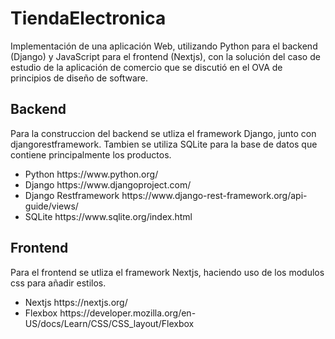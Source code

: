 # TiendaElectronica
Implementación de  una aplicación Web, utilizando Python para el backend (Django) y JavaScript para el frontend (Nextjs), con la solución del caso de estudio de la aplicación de comercio que se discutió en el OVA de principios de diseño de software.
## Backend
Para la construccion del backend se utliza el framework Django, junto con djangorestframework. Tambien se utiliza SQLite para la base de datos que contiene principalmente los productos.
<ul>
<li><span>Python</span>  https://www.python.org/ </li>
<li><span>Django</span> https://www.djangoproject.com/</li>
<li><span>Django Restframework </span> https://www.django-rest-framework.org/api-guide/views/</li>
<li><span>SQLite</span> https://www.sqlite.org/index.html </li>
</ul>

## Frontend
Para el frontend se utliza el framework Nextjs, haciendo uso de los modulos css para añadir estilos.
<ul>
  <li><span>Nextjs</span> https://nextjs.org/</li>
  <li><span>Flexbox</span> https://developer.mozilla.org/en-US/docs/Learn/CSS/CSS_layout/Flexbox </li>
</ul>





